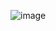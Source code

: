 ![image](https://user-images.githubusercontent.com/96937623/231023613-366a3d54-2f4e-481a-8fc0-97a38f66d273.png)
